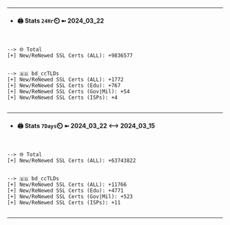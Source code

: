 

---
- #### 🖨️ **Stats** `24Hr`⏲️ ➼ 2024_03_22
```console


--> 🌐 Total
[+] New/ReNewed SSL Certs (ALL): +9836577


--> 🇧🇩 bd_ccTLDs
[+] New/ReNewed SSL Certs (ALL): +1772
[+] New/ReNewed SSL Certs (Edu): +767
[+] New/ReNewed SSL Certs (Gov|Mil): +54
[+] New/ReNewed SSL Certs (ISPs): +4


```

---
- #### 🖨️ **Stats** `7Days`⏲️ ➼ 2024_03_22 <--> 2024_03_15
```console


--> 🌐 Total
[+] New/ReNewed SSL Certs (ALL): +63743822


--> 🇧🇩 bd_ccTLDs
[+] New/ReNewed SSL Certs (ALL): +11766
[+] New/ReNewed SSL Certs (Edu): +4771
[+] New/ReNewed SSL Certs (Gov|Mil): +523
[+] New/ReNewed SSL Certs (ISPs): +11


```

---

